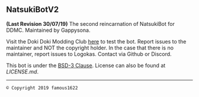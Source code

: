 ## NatsukiBotV2
**(Last Revision 30/07/19)** The second reincarnation of NatsukiBot for DDMC.
Maintained by Gappysona.

Visit the Doki Doki Modding Club [here](https://discord.gg/PXmar84) to test the bot.
Report issues to the maintainer and NOT the copyright holder.
In the case that there is no maintainer, report issues to Logokas. Contact via Github or Discord.

This bot is under the [BSD-3 Clause](https://opensource.org/licenses/BSD-3-Clause). License can also be found at *LICENSE.md*.
____________________________
`© Copyright 2019 famous1622`
